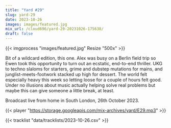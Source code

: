 ```yaml
---
title: "Yard #29"
slug: yard-29
date: 2023-10-26
images: images/featured.jpg
mix_url: /cloud696/yard-29-20231026-175638/
draft: false
---
```


{{< imgprocess "images/featured.jpg" Resize "500x" >}}

Bit of a wildcard edition, this one. Alex was busy on a Berlin field trip so Ewen took this opportunity to turn out an ecstatic, end-to-end thriller. UKG to techno slaloms for starters, grime and dubstep mutations for mains, and junglist-meets-footwork stacked up high for dessert. The world felt especially heavy this week so letting loose for a couple of hours felt good. Under no illusions about music actually helping solve real problems but maybe this can give someone a little break, at least.

Broadcast live from home in South London, 26th October 2023.

{{< player "https://storage.googleapis.com/mix-archives/yard/E29.mp3" >}}

{{< tracklist "data/tracklists/2023-10-26.csv" >}}
